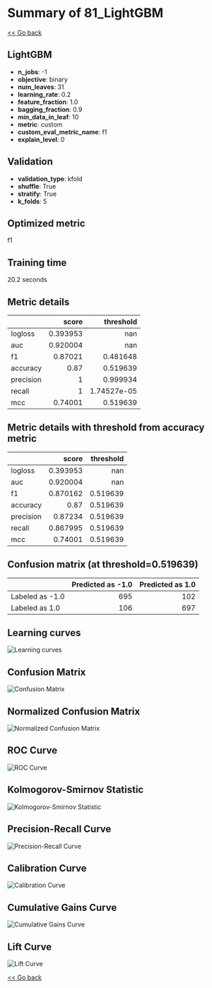 # Summary of 81_LightGBM

[<< Go back](../README.md)


## LightGBM
- **n_jobs**: -1
- **objective**: binary
- **num_leaves**: 31
- **learning_rate**: 0.2
- **feature_fraction**: 1.0
- **bagging_fraction**: 0.9
- **min_data_in_leaf**: 10
- **metric**: custom
- **custom_eval_metric_name**: f1
- **explain_level**: 0

## Validation
 - **validation_type**: kfold
 - **shuffle**: True
 - **stratify**: True
 - **k_folds**: 5

## Optimized metric
f1

## Training time

20.2 seconds

## Metric details
|           |    score |     threshold |
|:----------|---------:|--------------:|
| logloss   | 0.393953 | nan           |
| auc       | 0.920004 | nan           |
| f1        | 0.87021  |   0.481648    |
| accuracy  | 0.87     |   0.519639    |
| precision | 1        |   0.999934    |
| recall    | 1        |   1.74527e-05 |
| mcc       | 0.74001  |   0.519639    |


## Metric details with threshold from accuracy metric
|           |    score |   threshold |
|:----------|---------:|------------:|
| logloss   | 0.393953 |  nan        |
| auc       | 0.920004 |  nan        |
| f1        | 0.870162 |    0.519639 |
| accuracy  | 0.87     |    0.519639 |
| precision | 0.87234  |    0.519639 |
| recall    | 0.867995 |    0.519639 |
| mcc       | 0.74001  |    0.519639 |


## Confusion matrix (at threshold=0.519639)
|                 |   Predicted as -1.0 |   Predicted as 1.0 |
|:----------------|--------------------:|-------------------:|
| Labeled as -1.0 |                 695 |                102 |
| Labeled as 1.0  |                 106 |                697 |

## Learning curves
![Learning curves](learning_curves.png)
## Confusion Matrix

![Confusion Matrix](confusion_matrix.png)


## Normalized Confusion Matrix

![Normalized Confusion Matrix](confusion_matrix_normalized.png)


## ROC Curve

![ROC Curve](roc_curve.png)


## Kolmogorov-Smirnov Statistic

![Kolmogorov-Smirnov Statistic](ks_statistic.png)


## Precision-Recall Curve

![Precision-Recall Curve](precision_recall_curve.png)


## Calibration Curve

![Calibration Curve](calibration_curve_curve.png)


## Cumulative Gains Curve

![Cumulative Gains Curve](cumulative_gains_curve.png)


## Lift Curve

![Lift Curve](lift_curve.png)



[<< Go back](../README.md)
